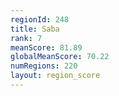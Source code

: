 ```yaml
---
regionId: 248
title: Saba
rank: 7
meanScore: 81.89
globalMeanScore: 70.22
numRegions: 220
layout: region_score
---
```

